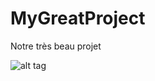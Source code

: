 # MyGreatProject

Notre très beau projet

![alt tag](http://www.pompiers-velay-semene.com/wp-content/uploads/2016/01/coinche.jpg)
